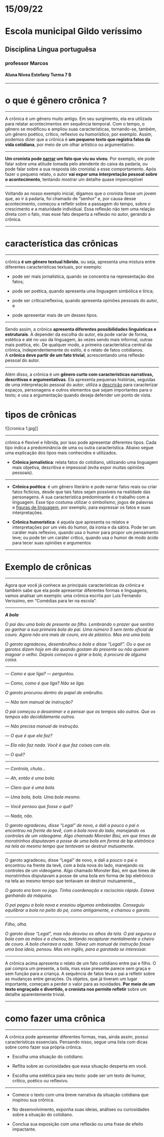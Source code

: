 # 15/09/22
# Escola municipal Gildo veríssimo

##  Disciplina Língua portuguêsa

### professor Marcos

#### Aluna Nívea Estefany Turma 7 B
---
# o que é gênero crônica ?
---
A crônica é um gênero muito antigo. Em seu surgimento, ela era utilizada para relatar acontecimentos em sequência temporal. Com o tempo, o gênero se modificou e ampliou suas características, tornando-se, também, um gênero poético, crítico, reflexivo ou humorístico, por exemplo. Assim, podemos dizer que a crônica é **um pequeno texto que registra fatos da vida cotidiana**, por meio de um olhar artístico ou argumentativo.

---
**Um cronista pode [narrar](https://escolakids.uol.com.br/portugues/narracao.htm) um fato que viu ou viveu**. Por exemplo, ele pode falar sobre uma atitude tomada pelo atendente do caixa da padaria, ou pode falar sobre a sua resposta (do cronista) a esse comportamento. Após fazer o pequeno relato, o autor **vai expor uma interpretação pessoal sobre o acontecimento**, tentando mostrar um detalhe quase imperceptível

---
Voltando ao nosso exemplo inicial, digamos que o cronista fosse um jovem que, ao ir à padaria, foi chamado de “senhor” e, por causa desse acontecimento, começou a refletir sobre a passagem do tempo, sobre o crescimento e a maturidade individual. Essa reflexão não tem uma relação direta com o fato, mas esse fato desperta a reflexão no autor, gerando a crônica.

---
# característica das crônicas 
---
crônica **é um gênero textual híbrido**, ou seja, apresenta uma mistura entre diferentes características textuais, por exemplo:

-   pode ser mais jornalística, quando se concentra na representação dos fatos;
    
-   pode ser poética, quando apresenta uma linguagem simbólica e lírica;
    
-   pode ser crítica/reflexiva, quando apresenta opiniões pessoais do autor, e
    
-   pode apresentar mais de um desses tipos.
---
Sendo assim, a crônica **apresenta diferentes possibilidades linguísticas e estruturais**. A depender da escolha do autor, ela pode variar de forma, estética e até no uso da linguagem, às vezes sendo mais informal, outras mais poética, etc. De qualquer modo, a primeira característica central da crônica, independentemente do estilo, é o relato de fatos cotidianos. A **crônica deve partir de um fato trivial**, acrescentando uma reflexão pessoal do autor.

---
Além disso, a crônica é um **gênero curto com características narrativas, descritivas e argumentativas**. Ela apresenta pequenas histórias, seguidas de uma interpretação pessoal do autor; utiliza a [descrição](https://escolakids.uol.com.br/portugues/descricao.htm) para caracterizar espaços, personagens e outros elementos que sejam importantes para o texto; e usa a argumentação quando deseja defender um ponto de vista.


# tipos de crônicas
![[cronica 1.jpg]]

---
crônica é flexível e híbrida, por isso pode apresentar diferentes tipos. Cada tipo indica a predominância de uma ou outra característica. Abaixo segue uma explicação dos tipos mais conhecidos e utilizados.

-   **Crônica jornalística**: relata fatos do cotidiano, utilizando uma linguagem mais objetiva, descritiva e impessoal (evita expor muitas opiniões pessoais).
---
-   **Crônica poética**: é um gênero literário e pode narrar fatos reais ou criar fatos fictícios, desde que tais fatos sejam possíveis na realidade das personagens. A sua característica predominante é o trabalho com a linguagem. Esse tipo costuma utilizar o simbolismo, jogos de palavras e [figuras de linguagem](https://escolakids.uol.com.br/portugues/figuras-de-linguagem.htm), por exemplo, para expressar os fatos e suas interpretações.
    
-   **Crônica humorística**: é aquela que apresenta os relatos e interpretações por um viés do humor, da ironia e da sátira. Pode ter um caráter mais reflexivo, quando usa o humor para propor um pensamento leve; ou pode ter um caráter crítico, quando usa o humor de modo ácido para tecer suas opiniões e argumentos
---
# Exemplo de crônicas 
---
Agora que você já conhece as principais características da crônica e também sabe que ela pode apresentar diferentes formas e linguagens, vamos analisar um exemplo: uma crônica escrita por Luis Fernando Verissimo, em “Comédias para ler na escola”.

---

_**A bola**_

_O pai deu uma bola de presente ao filho. Lembrando o prazer que sentira ao ganhar a sua primeira bola do pai. Uma número 5 sem tento oficial de couro. Agora não era mais de couro, era de plástico. Mas era uma bola._

_O garoto agradeceu, desembrulhou a bola e disse “Legal!”. Ou o que os garotos dizem hoje em dia quando gostam do presente ou não querem magoar o velho. Depois começou a girar a bola, à procura de alguma coisa._

---
— _Como e que liga? — perguntou._

— _Como, como é que liga? Não se liga._

_O garoto procurou dentro do papel de embrulho._

— _Não tem manual de instrução?_

_O pai começou a desanimar e a pensar que os tempos são outros. Que os tempos são decididamente outros._

— _Não precisa manual de instrução._

— _O que é que ela faz?_

— _Ela não faz nada. Você é que faz coisas com ela._

— _O quê?_

---
— _Controla, chuta..._

— _Ah, então é uma bola._

— _Claro que é uma bola._

— _Uma bola, bola. Uma bola mesmo._

— _Você pensou que fosse o quê?_

— _Nada, não._

_O garoto agradeceu, disse “Legal” de novo, e dali a pouco o pai o encontrou na frente da tevê, com a bola nova do lado, manejando os controles de um videogame. Algo chamado Monster Baú, em que times de monstrinhos disputavam a posse de uma bola em forma de bip eletrônico na tela ao mesmo tempo que tentavam se destruir mutuamente._

---

O garoto agradeceu, disse “Legal” de novo, e dali a pouco o pai o encontrou na frente da tevê, com a bola nova do lado, manejando os controles de um videogame. Algo chamado Monster Baú, em que times de monstrinhos disputavam a posse de uma bola em forma de bip eletrônico na tela ao mesmo tempo que tentavam se destruir mutuamente._

_O garoto era bom no jogo. Tinha coordenação e raciocínio rápido. Estava ganhando da máquina._

_O pai pegou a bola nova e ensaiou algumas embaixadas. Conseguiu equilibrar a bola no peito do pé, como antigamente, e chamou o garoto._

---
_Filho, olha._

_O garoto disse “Legal”, mas não desviou os olhos da tela. O pai segurou a bola com as mãos e a cheirou, tentando recapturar mentalmente o cheiro de couro. A bola cheirava a nada. Talvez um manual de instrução fosse uma boa ideia, pensou. Mas em inglês, para a garotada se interessar._

---
A crônica acima apresenta o relato de um fato cotidiano entre pai e filho. O pai compra um presente, a bola, mas esse presente parece sem graça e sem função para a criança. A sequência de fatos leva o pai a refletir sobre as mudanças entre gerações. Os objetos, que já tiveram um lugar importante, começam a perder o valor para as novidades. **Por meio de um texto engraçado e divertido, o cronista nos permite refletir** sobre um detalhe aparentemente trivial.

---
# como fazer uma crônica 
---
A crônica pode apresentar diferentes formas, mas, ainda assim, possui características essenciais. Pensando nisso, segue uma lista com dicas sobre como fazer sua própria crônica.

-   Escolha uma situação do cotidiano.
    
-   Reflita sobre as curiosidades que essa situação desperta em você.
    
-   Escolha uma estética para seu texto: pode ser um texto de humor, crítico, poético ou reflexivo.
---
-   Comece o texto com uma breve narrativa da situação cotidiana que inspirou sua crônica.
    
-   No desenvolvimento, exponha suas ideias, análises ou curiosidades sobre a situação do cotidiano.
    
-   Conclua sua exposição com uma reflexão ou uma frase de efeito impactante.

